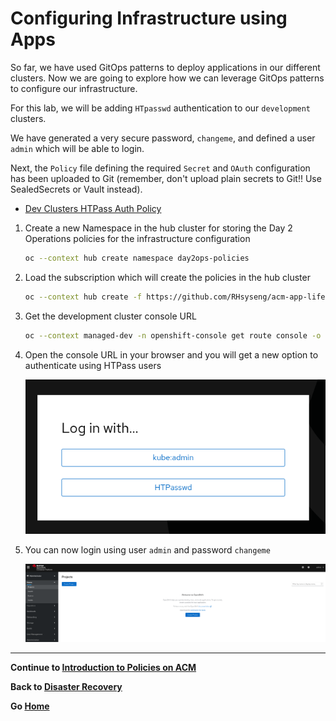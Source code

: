 # Configuring Infrastructure using Apps

So far, we have used GitOps patterns to deploy applications in our different clusters. Now we are going to explore how we can leverage GitOps patterns to configure
our infrastructure.

For this lab, we will be adding `HTpasswd` authentication to our `development` clusters. 

We have generated a very secure password, `changeme`, and defined a user `admin` which will be able to login.

Next, the `Policy` file defining the required `Secret` and `OAuth` configuration has been uploaded to Git (remember, don't upload plain secrets to Git!! Use SealedSecrets or Vault instead).

* [Dev Clusters HTPass Auth Policy](https://github.com/RHsyseng/acm-app-lifecycle-policies-lab/blob/infra/authentication/dev-clusters-htpass-auth-policy.yaml)

1. Create a new Namespace in the hub cluster for storing the Day 2 Operations policies for the infrastructure configuration

    ~~~sh
    oc --context hub create namespace day2ops-policies
    ~~~
2. Load the subscription which will create the policies in the hub cluster

    ~~~sh
    oc --context hub create -f https://github.com/RHsyseng/acm-app-lifecycle-policies-lab/raw/master/acm-manifests/infra-gitops/00_dev-clusters-htpass-auth-subscription.yaml
    ~~~
3. Get the development cluster console URL

    ~~~sh
    oc --context managed-dev -n openshift-console get route console -o jsonpath='{.spec.host}'
    ~~~
4. Open the console URL in your browser and you will get a new option to authenticate using HTPass users

    ![New HTPass Auth](assets/new_login.png)
5. You can now login using user `admin` and password `changeme`

    ![Admin User](assets/admin_user.png)

---

**Continue to [Introduction to Policies on ACM](./07_introduction_to_policies.md)**

**Back to [Disaster Recovery](./05_disaster_recovery.md)** 

**Go [Home](./README.md)**
